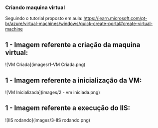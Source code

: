 ### Criando maquina virtual 

Seguindo o tutorial proposto em aula:
https://learn.microsoft.com/pt-br/azure/virtual-machines/windows/quick-create-portal#create-virtual-machine


## 1 - Imagem referente a criação da maquina virtual:
![VM Criada](images/1-VM Criada.png)

## 1 - Imagem referente a inicialização da VM:
![VM Inicializada](images/2 - vm iniciada.png)

## 1 - Imagem referente a execução do IIS:
![IIS rodando](images/3-IIS rodando.png)